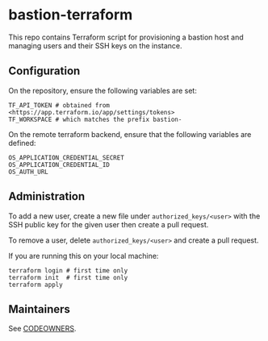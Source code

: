 bastion-terraform
=================

This repo contains Terraform script for provisioning a bastion host and
managing users and their SSH keys on the instance.

Configuration
-------------

On the repository, ensure the following variables are set:

    TF_API_TOKEN # obtained from <https://app.terraform.io/app/settings/tokens>
    TF_WORKSPACE # which matches the prefix bastion-

On the remote terraform backend, ensure that the following variables are defined:

    OS_APPLICATION_CREDENTIAL_SECRET
    OS_APPLICATION_CREDENTIAL_ID
    OS_AUTH_URL

Administration
--------------

To add a new user, create a new file under `authorized_keys/<user>` with the
SSH public key for the given user then create a pull request.

To remove a user, delete `authorized_keys/<user>` and create a pull request.

If you are running this on your local machine:

    terraform login # first time only
    terraform init  # first time only
    terraform apply

Maintainers
----------
See [CODEOWNERS](./.github/CODEOWNERS).
